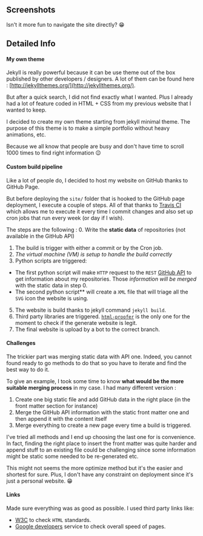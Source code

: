 <!--- Grégoire Boiron <gregoire.boiron@gmail.com> --->
<!--- Copyright (c) 2018-2019 Gregoire Boiron  All Rights Reserved. --->


Screenshots
--------------------
Isn't it more fun to navigate the site directly? :grin:

Detailed Info
--------------------

#### My own theme
Jekyll is really powerful because it can be use theme out of the box published by other developers / designers.
A lot of them can be found here : [http://jekyllthemes.org/](http://jekyllthemes.org/).

But after a quick search, I did not find exactly what I wanted. 
Plus I already had a lot of feature coded in HTML + CSS from my previous website that I wanted to keep.

I decided to create my own theme starting from jekyll minimal theme.
The purpose of this theme is to make a simple portfolio without heavy animations, etc. 

Because we all know that people are busy and don't have time to scroll 1000 times to find right information :wink:

#### Custom build pipeline
Like a lot of people do, I decided to host my website on GitHub thanks to GitHub Page.

But before deploying the `site/` folder that is hooked to the GitHub page deployment, I execute a couple of steps.
All of that thanks to [Travis CI](https://travis-ci.com/) which allows me to execute it every time I commit changes and also set up cron jobs that run every week (or day if I wish).

<!--![Pipeline image]()--> <!-- TODO -->

The steps are the following :
0. Write the **static data** of repositories (not available in the GitHub API)
1. The build is trigger with either a commit or by the Cron job.
2. _The virtual machine (VM) is setup to handle the build correctly_
3. Python scripts are triggered:
 * The first python script will make `HTTP` request to the `REST` [GitHub API](https://developer.github.com/v3/) to get information about my repositories.
   Those *information will be merged* with the static data in step 0.
 * The second python script** will create a `XML` file that will triage all the `SVG` icon the website is using.
5. The website is build thanks to jekyll command `jekyll build`.
6. Third party libraries are triggered. [`html-proofer`](https://github.com/gjtorikian/html-proofer) is the only one for the moment to check if the generate website is legit.
7. The final website is upload by a bot to the correct branch.


#### Challenges
The trickier part was merging static data with API one. 
Indeed, you cannot found ready to go methods to do that so you have to iterate and find the best way to do it.

To give an example, I took some time to know **what would be the more suitable merging process** in my case.
I had many different version :

1. Create one big static file and add GitHub data in the right place (in the front matter section for instance)
2. Merge the GitHub API information with the static front matter one and then append it with the content itself
3. Merge everything to create a new page every time a build is triggered.

I've tried all methods and I end up choosing the last one for is convenience.
In fact, finding the right place to insert the front matter was quite harder and append stuff to an existing file could be challenging since some information might be static some needed to be re-generated etc.

This might not seems the more optimize method but it's the easier and shortest for sure.
Plus, I don't have any constraint on deployment since it's just a personal website. :grin:

#### Links
Made sure everything was as good as possible. I used third party links like:</p>
* [W3C](https://validator.w3.org/nu/?doc=https%3A%2F%2Fgraygzou.github.io) to check `HTML` standards.
* [Google developers](https://developers.google.com/speed/pagespeed/insights/?url=https%3A%2F%2Fgraygzou.github.io) service to check overall speed of pages.